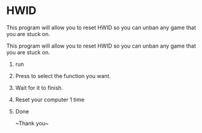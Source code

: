 # HWID
This program will allow you to reset HWID so you can unban any game that you are stuck on.

This program will allow you to reset HWID so you can unban any game that you are stuck on.

1. run
2. Press to select the function you want.
3. Wait for it to finish.
4. Reset your computer 1 time
5. Done

   ~Thank you~
